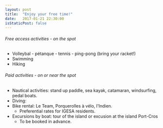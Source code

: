 ```yaml
---
layout: post
title:  "Enjoy your free time!"
date:   2017-01-21 22:30:00
isStaticPost: false
---
```



###### Free access activities - on the spot

* Volleybal - pétanque - tennis - ping-pong  (bring your racket!)
* Swimming
* Hiking

###### Paid activities - on or near the spot

* Nautical activities: stand up paddle, sea kayak, catamaran, windsurfing, pedal boats.
* Diving: 
* Bike rental: Le Team, Porquerolles à vélo, l'Indien.
  * Preferential rates for IGESA residents.
* Excursions by boat: tour of the island or excusion at the island Port-Cros
  * To be booked in advance.

 
